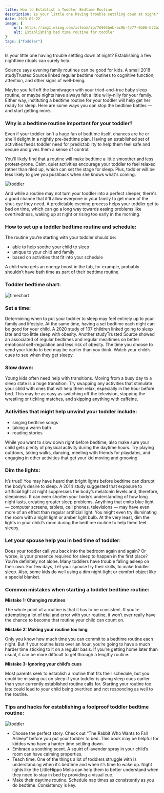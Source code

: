 ```yaml
---
title: How to Establish a Toddler Bedtime Routine
description: Is your little one having trouble settling down at night? Establishing a few nighttime rituals can surely help.<br/>Science says evening family routines can be good for kids. A small&nbsp;2018 studyTrusted Source&nbsp;linked regular...
date: 2023-02-22
image: {
    url: https://img1.wsimg.com/isteam/ip/7d906beb-bc9b-4377-9b06-b22a3566899c/download.jpeg-26.jpg/:/cr=t:0%25,l:0%25,w:100%25,h:100%25/rs=w:1280 ,
    alt: Establishing bed time routine for toddler
}
tags: ["Toddler"]
---
```

Is your little one having trouble settling down at night? Establishing a few nighttime rituals can surely help.

Science says evening family routines can be good for kids. A small 2018 studyTrusted Source linked regular bedtime routines to cognitive function, attention, and other signs of well-being.

Maybe you fell off the bandwagon with your tried-and-true baby sleep routine, or maybe nights have always felt a little willy-nilly for your family. Either way, instituting a bedtime routine for your toddler will help get her ready for sleep.
Here are some ways you can stop the bedtime battles — and start getting more.

### Why is a bedtime routine important for your toddler?

Even if your toddler isn't a huge fan of bedtime itself, chances are he or she'll delight in a nightly pre-bedtime plan. Having an established set of activities feeds toddler need for predictability to help them feel safe and secure and gives them a sense of control. 

You'll likely find that a routine will make bedtime a little smoother and less protest-prone. Calm, quiet activities encourage your toddler to feel relaxed rather than riled up, which can set the stage for sleep. Plus, toddler will be less likely to give you pushback when she knows what's coming.  

![toddler](https://img1.wsimg.com/isteam/ip/7d906beb-bc9b-4377-9b06-b22a3566899c/images.jpeg-98.jpg/:/rs=w:1280)

And while a routine may not turn your toddler into a perfect sleeper, there's a good chance that it'll allow everyone in your family to get more of the shut-eye they need. A predictable evening process helps your toddler get to bed on time, which can go a long way towards easing problems like overtiredness, waking up at night or rising too early in the morning. 

### How to set up a toddler bedtime routine and schedule:

The routine you’re starting with your toddler should be:
- able to help soothe your child to sleep
- unique to your child and family
- based on activities that fit into your schedule

A child who gets an energy boost in the tub, for example, probably shouldn’t have bath time as part of their bedtime routine.

### Toddler bedtime chart:

![timechart](https://img1.wsimg.com/isteam/ip/7d906beb-bc9b-4377-9b06-b22a3566899c/1b485f6cac15a29fa813433066b8e1c3.jpg/:/cr=t:0%25,l:0%25,w:100%25,h:100%25/rs=w:1280)

### Set a time:

Determining when to put your toddler to sleep may feel entirely up to your family and lifestyle. At the same time, having a set bedtime each night can be good for your child.
A 2020 study of 107 children linked going to sleep late and too little sleep with obesity. 
Another studyTrusted Source showed an associated of regular bedtimes and regular mealtimes on better emotional self-regulation and less risk of obesity.
The time you choose to send your kiddo to bed may be earlier than you think. Watch your child’s cues to see when they get sleepy.

### Slow down:

Young kids often need help with transitions. Moving from a busy day to a sleep state is a huge transition.
Try swapping any activities that stimulate your child with ones that will help them relax, especially in the hour before bed.
This may be as easy as switching off the television, stopping the wrestling or tickling matches, and skipping anything with caffeine.

### Activities that might help unwind your toddler include:

- singing bedtime songs
- taking a warm bath
- reading stories

While you want to slow down right before bedtime, also make sure your child gets plenty of physical activity during the daytime hours.
Try playing outdoors, taking walks, dancing, meeting with friends for playdates, and engaging in other activities that get your kid moving and grooving.

### Dim the lights:

It’s true!! You may have heard that bright lights before bedtime can disrupt the body’s desire to sleep.
A 2014 study suggested that exposure to artificial light at night suppresses the body’s melatonin levels and, therefore, sleepiness.
It can even shorten your body’s understanding of how long night lasts, creating greater sleep problems.
Anything that emits blue light — computer screens, tablets, cell phones, televisions — may have even more of an effect than regular artificial light. You might even try illuminating the room with a night light or amber light bulb.
At the very least, dim the lights in your child’s room during the bedtime routine to help them feel sleepy.

### Let your spouse help you in bed time of toddler:

Does your toddler call you back into the bedroom again and again? Or worse, is your presence required for sleep to happen in the first place? You’re definitely not alone. Many toddlers have trouble falling asleep on their own.
For few days, Let your spouse try their skills, to make toddler sleep. Also, some kids do well using a dim night-light or comfort object like a special blanket.

### Common mistakes when starting a toddler bedtime routine:

**Mistake 1: Changing routines**

The whole point of a routine is that it has to be consistent. If you’re attempting a lot of trial and error with your routine, it won’t ever really have the chance to become that routine your child can count on.

**Mistake 2: Making your routine too long**

Only you know how much time you can commit to a bedtime routine each night. But if your routine lasts over an hour, you’re going to have a much harder time sticking to it on a regular basis.
If you’re getting home later than usual, it can be more difficult to get through a lengthy routine.

**Mistake 3: Ignoring your child’s cues**

Most parents seek to establish a routine that fits their schedule, but you could be missing out on sleep if your toddler is giving sleep cues earlier than your currently established routine calls for.
Starting your routine too late could lead to your child being overtired and not responding as well to the routine.

### Tips and hacks for establishing a foolproof toddler bedtime routine: 

![toddler](https://img1.wsimg.com/isteam/ip/7d906beb-bc9b-4377-9b06-b22a3566899c/images.jpeg-99.jpg/:/cr=t:0%25,l:0%25,w:100%25,h:100%25/rs=w:1280)


- Choose the perfect story. Check out “The Rabbit Who Wants to Fall Asleep” before you put your toddler to bed. This book may be helpful for kiddos who have a harder time settling down.
- Embrace a soothing scent. A squirt of lavender spray in your child’s room can have calming properties.
- Teach time. One of the things a lot of toddlers struggle with is understanding when it’s bedtime and when it’s time to wake up. Night lights like the LittleHippo Mella can help them to better understand when they need to stay in bed by providing a visual cue.
- Make their daytime routine. Schedule nap times as consistently as you do bedtime. Consistency is key.